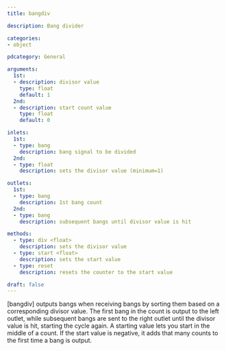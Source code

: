```yaml
---
title: bangdiv

description: Bang divider

categories:
- object

pdcategory: General

arguments:
  1st:
  - description: divisor value
    type: float
    default: 1
  2nd:
  - description: start count value
    type: float
    default: 0

inlets:
  1st:
  - type: bang
    description: bang signal to be divided
  2nd:
  - type: float
    description: sets the divisor value (minimum=1)

outlets:
  1st:
  - type: bang
    description: 1st bang count
  2nd:
  - type: bang
    description: subsequent bangs until divisor value is hit

methods:
  - type: div <float>
    description: sets the divisor value
  - type: start <float>
    description: sets the start value
  - type: reset
    description: resets the counter to the start value

draft: false
---
```


[bangdiv] outputs bangs when receiving bangs by sorting them based on a corresponding divisor value. The first bang in the count is output to the left outlet, while subsequent bangs are sent to the right outlet until the divisor value is hit, starting the cycle again. A starting value lets you start in the middle of a count. If the start value is negative, it adds that many counts to the first time a bang is output.
